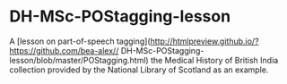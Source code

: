 # DH-MSc-POStagging-lesson
A [lesson on part-of-speech tagging](http://htmlpreview.github.io/?https://github.com/bea-alex//
DH-MSc-POStagging-lesson/blob/master/POStagging.html) the Medical History of British India collection provided by the National Library of Scotland as an example.
